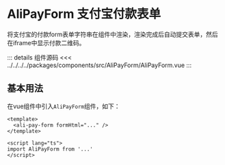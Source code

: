 # AliPayForm 支付宝付款表单

将支付宝的付款form表单字符串在组件中渲染，渲染完成后自动提交表单，然后在iframe中显示付款二维码。

::: details 组件源码
<<< ../../../../packages/components/src/AliPayForm/AliPayForm.vue
:::

## 基本用法

在vue组件中引入`AliPayForm`组件，如下：

```vue
<template>
  <ali-pay-form formHtml="..." />
</template>

<script lang="ts">
import AliPayForm from '...'
</script>
```
